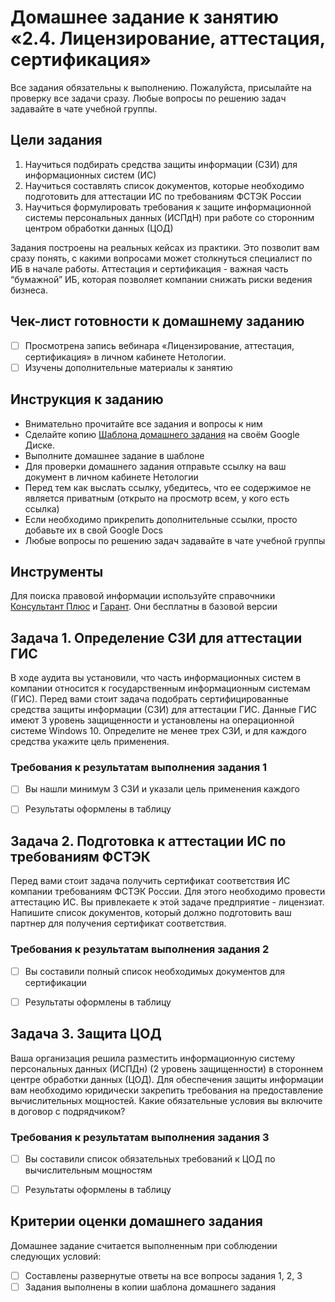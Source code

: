 # Домашнее задание к занятию «2.4. Лицензирование, аттестация, сертификация»

Все задания обязательны к выполнению. Пожалуйста, присылайте на проверку все задачи сразу. Любые вопросы по решению задач задавайте в чате учебной группы.

## Цели задания
1. Научиться подбирать средства защиты информации (СЗИ) для информационных систем (ИС) 
2. Научиться составлять список документов, которые необходимо подготовить для аттестации ИС по требованиям ФСТЭК России
3. Научиться формулировать требования к защите информационной системы персональных данных (ИСПдН) при работе со сторонним центром обработки данных (ЦОД)

Задания построены на реальных кейсах из практики. Это позволит вам сразу понять, с какими вопросами может столкнуться специалист по ИБ в начале работы. Аттестация и сертификация - важная часть “бумажной” ИБ, которая позволяет компании снижать риски ведения бизнеса.  

## Чек-лист готовности к домашнему заданию
- [ ] Просмотрена запись вебинара «Лицензирование, аттестация, сертификация» в личном кабинете Нетологии.
- [ ] Изучены дополнительные материалы к занятию

## Инструкция к заданию
* Внимательно прочитайте все задания и вопросы к ним
* Сделайте копию [Шаблона домашнего задания](https://docs.google.com/document/d/1Qpcwc6Je3z3m2nB1NJHt8XVXqvUlYqYunWWqeEsZcHo/edit?usp=sharing) на своём Google Диске.
* Выполните домашнее задание в шаблоне
* Для проверки домашнего задания отправьте ссылку на ваш документ в личном кабинете Нетологии
* Перед тем как выслать ссылку, убедитесь, что ее содержимое не является приватным (открыто на просмотр всем, у кого есть ссылка)
* Если необходимо прикрепить дополнительные ссылки, просто добавьте их в свой Google Docs
* Любые вопросы по решению задач задавайте в чате учебной группы

## Инструменты
Для поиска правовой информации используйте справочники [Консультант Плюс](https://www.consultant.ru/) и [Гарант](https://www.garant.ru/). Они бесплатны в базовой версии


## Задача 1. Определение СЗИ для аттестации ГИС  
В ходе аудита вы установили, что часть информационных систем в компании относится к государственным информационным системам (ГИС). Перед вами стоит задача подобрать сертифицированные средства защиты информации (СЗИ) для аттестации ГИС. Данные ГИС имеют 3 уровень защищенности и установлены на операционной системе Windows 10. Определите не менее трех СЗИ, и для каждого средства укажите цель применения. 

### Требования к результатам выполнения задания 1
- [ ] Вы нашли минимум 3 СЗИ и указали цель применения каждого
- [ ] Результаты оформлены в таблицу


## Задача 2. Подготовка к аттестации ИС по требованиям ФСТЭК
Перед вами стоит задача получить сертификат соответствия ИС компании требованиям ФСТЭК России. Для этого необходимо провести аттестацию ИС. Вы привлекаете к этой задаче предприятие - лицензиат. Напишите список документов, который должно подготовить ваш партнер для получения сертификат соответствия. 

### Требования к результатам выполнения задания 2
- [ ] Вы составили полный список необходимых документов для сертификации
- [ ] Результаты оформлены в таблицу


## Задача 3. Защита ЦОД
Ваша организация решила разместить информационную систему персональных данных (ИСПДн) (2 уровень защищенности) в стороннем центре обработки данных (ЦОД). Для обеспечения защиты информации вам необходимо юридически закрепить требования на предоставление вычислительных мощностей. Какие обязательные условия вы включите в договор с подрядчиком? 

### Требования к результатам выполнения задания 3
- [ ] Вы составили список обязательных требований к ЦОД по вычислительным мощностям
- [ ] Результаты оформлены в таблицу


## Критерии оценки домашнего задания
Домашнее задание считается выполненным при соблюдении следующих условий:
- [ ] Составлены развернутые ответы на все вопросы задания 1, 2, 3
- [ ] Задания выполнены в копии шаблона домашнего задания
